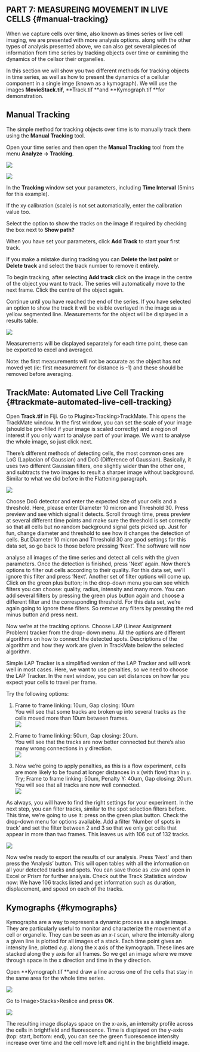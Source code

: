 ## PART 7: MEASUREING MOVEMENT IN LIVE CELLS {#manual-tracking}

When we capture cells over time, also known as times series or live cell imaging, we are presented with more analysis options. along with the other types of analysis presented above, we can also get several pieces of information from time series by tracking objects over time or exmining the dynamics of the cellsor their organelles. 

In this section we will show you two different methods for tracking objects in time series, as well as how to present the dynamics of a cellular component in a single imge \(known as a kymograph\). We will use the images **MovieStack.tif**, **Track.tif **and **Kymograph.tif **for demonstration.

## Manual Tracking

The simple method for tracking objects over time is to manually track them using the **Manual Tracking** tool.

Open your time series and then open the **Manual Tracking** tool from the menu **Analyze -&gt; Tracking**.

![](/assets/part9/tracking_menu.jpg)

![](/assets/part9/tracking_options.jpg)

In the **Tracking** window set your parameters, including **Time Interval** \(5mins for this example\).

If the xy calibration \(scale\) is not set automatically, enter the calibration value too.

Select the option to show the tracks on the image if required by checking the box next to **Show path?**

When you have set your parameters, click **Add Track** to start your first track.

If you make a mistake during tracking you can **Delete the last point** or **Delete track** and select the track number to remove it entirely.

To begin tracking, after selecting **Add track** click on the image in the centre of the object you want to track. The series will automatically move to the next frame. Click the centre of the object again.

Continue until you have reached the end of the series. If you have selected an option to show the track it will be visible overlayed in the image as a yellow segmented line. Measurements for the object will be displayed in a results table.

![](/assets/part9/tracking_result.jpg)

Measurements will be displayed separately for each time point, these can be exported to excel and averaged.

Note: the first measurements will not be accurate as the object has not moved yet \(ie: first measurement for distance is -1\) and these should be removed before averaging.

## TrackMate: Automated Live Cell Tracking {#trackmate-automated-live-cell-tracking}

Open **Track.tif** in Fiji. Go to Plugins&gt;Tracking&gt;TrackMate. This opens the TrackMate window. In the first window, you can set the scale of your image \(should be pre-filled if your image is scaled correctly\) and a region of interest if you only want to analyse part of your image. We want to analyse the whole image, so just click next.

There’s different methods of detecting cells, the most common ones are LoG \(Laplacian of Gaussian\) and DoG \(Difference of Gaussian\). Basically, it uses two different Gaussian filters, one slightly wider than the other one, and subtracts the two images to result a sharper image without background. Similar to what we did before in the Flattening paragraph.

![](/assets/part4/trackmate.jpg)

Choose DoG detector and enter the expected size of your cells and a threshold. Here, please enter Diameter 10 micron and Threshold 30. Press preview and see which signal it detects. Scroll through time, press preview at several different time points and make sure the threshold is set correctly so that all cells but no random background signal gets picked up. Just for fun, change diameter and threshold to see how it changes the detection of cells. But Diameter 10 micron and Threshold 30 are good settings for this data set, so go back to those before pressing ‘Next’. The software will now

analyse all images of the time series and detect all cells with the given parameters. Once the detection is finished, press ‘Next’ again. Now there’s options to filter out cells according to their quality. For this data set, we’ll ignore this filter and press ‘Next’. Another set of filter options will come up. Click on the green plus button; in the drop-down menu you can see which filters you can choose: quality, radius, intensity and many more. You can add several filters by pressing the green plus button again and choose a different filter and the corresponding threshold. For this data set, we’re again going to ignore these filters. So remove any filters by pressing the red minus button and press next.

Now we’re at the tracking options. Choose LAP \(Linear Assignment Problem\) tracker from the drop- down menu. All the options are different algorithms on how to connect the detected spots. Descriptions of the algorithm and how they work are given in TrackMate below the selected algorithm.

Simple LAP Tracker is a simplified version of the LAP Tracker and will work well in most cases. Here, we want to use penalties, so we need to choose the LAP Tracker. In the next window, you can set distances on how far you expect your cells to travel per frame.

Try the following options:

1. Frame to frame linking: 10um, Gap closing: 10um  
   You will see that some tracks are broken up into several tracks as the cells moved more than 10um between frames.  
   ![](/assets/part4/trackmate_1.jpg)

2. Frame to frame linking: 50um, Gap closing: 20um.  
   You will see that the tracks are now better connected but there’s also many wrong connections in y direction.  
   ![](/assets/part4/trackmate_2.jpg)

3. Now we’re going to apply penalties, as this is a flow experiment, cells are more likely to be found at longer distances in x \(with flow\) than in y. Try; Frame to frame linking: 50um, Penalty Y: 40um, Gap closing: 20um. You will see that all tracks are now well connected.  
   ![](/assets/part4/trackmate_3.jpg)

As always, you will have to find the right settings for your experiment. In the next step, you can filter tracks, similar to the spot selection filters before. This time, we’re going to use it: press on the green plus button. Check the drop-down menu for options available. Add a filter ‘Number of spots in track’ and set the filter between 2 and 3 so that we only get cells that appear in more than two frames. This leaves us with 106 out of 132 tracks.

![](/assets/part4/trackmate_options.jpg)

Now we’re ready to export the results of our analysis. Press ‘Next’ and then press the ‘Analysis’ button. This will open tables with all the information on all your detected tracks and spots. You can save those as .csv and open in Excel or Prism for further analysis. Check out the Track Statistics window now: We have 106 tracks listed and get information such as duration, displacement, and speed on each of the tracks.

## Kymographs {#kymographs}

Kymographs are a way to represent a dynamic process as a single image. They are particularly useful to monitor and characterize the movement of a cell or organelle. They can be seen as an _x-t_ scan, where the intensity along a given line is plotted for all images of a stack. Each time point gives an intensity line, plotted _e.g._ along the x axis of the kymograph. These lines are stacked along the y axis for all frames. So we get an image where we move through space in the x direction and time in the y direction.

Open **Kymograph.tif **and draw a line across one of the cells that stay in the same area for the whole time series.

![](/assets/part4/kymograph_image.jpg)

Go to Image&gt;Stacks&gt;Reslice and press **OK**.

![](/assets/part4/kmograph_result.jpg)

The resulting image displays space on the x-axis, an intensity profile across the cells in brightfield and fluorescence. Time is displayed on the y-axis \(top: start, bottom: end\), you can see the green fluorescence intensity increase over time and the cell move left and right in the brightfield image.

